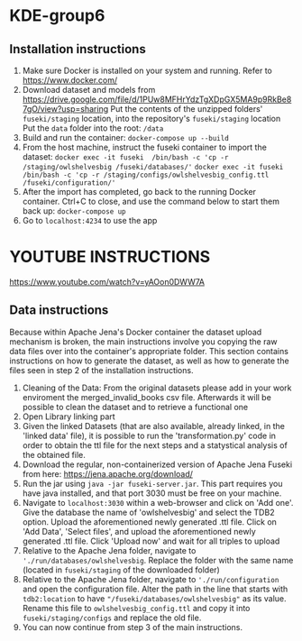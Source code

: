 # KDE-group6

## Installation instructions

1. Make sure Docker is installed on your system and running. Refer to https://www.docker.com/
2. Download dataset and models from https://drive.google.com/file/d/1PUw8MFHrYdzTgXDpGX5MA9p9RkBe87gO/view?usp=sharing
   Put the contents of the unzipped folders' `fuseki/staging` location, into the repository's `fuseki/staging` location
   Put the `data` folder into the root: `/data`
3. Build and run the container:
   `docker-compose up --build`
4. From the host machine, instruct the fuseki container to import the dataset: 
   `docker exec -it fuseki  /bin/bash -c 'cp -r /staging/owlshelvesbig /fuseki/databases/'`
   `docker exec -it fuseki  /bin/bash -c 'cp -r /staging/configs/owlshelvesbig_config.ttl /fuseki/configuration/'`
5. After the import has completed, go back to the running Docker container. Ctrl+C to close, and use the command below to start them back up:
   `docker-compose up`
6. Go to `localhost:4234` to use the app

# YOUTUBE INSTRUCTIONS
https://www.youtube.com/watch?v=yAOon0DWW7A

## Data instructions
Because within Apache Jena's Docker container the dataset upload mechanism is broken, the main instructions involve you copying the raw data files over into the container's appropriate folder.
This section contains instructions on how to generate the dataset, as well as how to generate the files seen in step 2 of the installation instructions.
1. Cleaning of the Data: From the original datasets please add in your work enviroment the merged_invalid_books csv file. Afterwards it will be possible to clean the dataset and to retrieve a functional one
2. Open Library linking part
3. Given the linked Datasets (that are also available, already linked, in the 'linked data' file), it is possible to run the 'transformation.py' code in order to obtain the ttl file for the next steps and a statystical analysis of the obtained file.
4. Download the regular, non-containerized version of Apache Jena Fuseki from here: https://jena.apache.org/download/
5. Run the jar using `java -jar fuseki-server.jar`. This part requires you have java installed, and that port 3030 must be free on your machine.
6. Navigate to `localhost:3030` within a web-browser and click on 'Add one'. Give the database the name of 'owlshelvesbig' and select the TDB2 option.  Upload the aforementioned newly generated .ttl file. Click on 'Add Data', 'Select files', and upload the aforementioned newly generated .ttl file. Click 'Upload now' and wait for all triples to upload
7. Relative to the Apache Jena folder, navigate to `'./run/databases/owlshelvesbig`. Replace the folder with the same name (located in `fuseki/staging` of the downloaded folder)
8. Relative to the Apache Jena folder, navigate to `'./run/configuration` and open the configuration file. Alter the path in the line that starts with `tdb2:location` to have `"/fuseki/databases/owlshelvesbig"` as its value. Rename this file to `owlshelvesbig_config.ttl` and copy it into `fuseki/staging/configs` and replace the old file.
9. You can now continue from step 3 of the main instructions.
